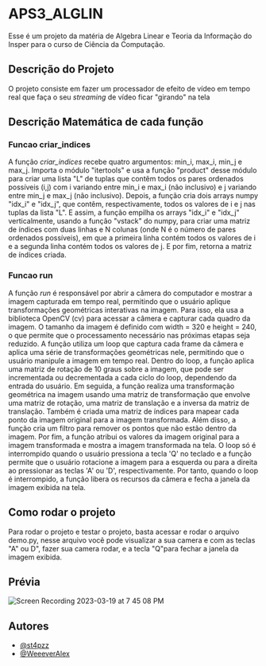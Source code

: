 # APS3_ALGLIN

Esse é um projeto da matéria de Algebra Linear e Teoria da Informação do Insper para o curso de Ciência da Computação.

## Descrição do Projeto
O projeto consiste em fazer um processador de efeito de vídeo em tempo real que faça o seu *streaming* de vídeo ficar "girando" na tela

## Descrição Matemática de cada função
### Funcao criar_indices
A função *criar_indices* recebe quatro argumentos: min_i, max_i, min_j e max_j. Importa o módulo "itertools" e usa a função "product" desse módulo para criar uma lista "L" de tuplas que contêm todos os pares ordenados possíveis (i,j) com i variando entre min_i e max_i (não inclusivo) e j variando entre min_j e max_j (não inclusivo). Depois, a função cria dois arrays numpy "idx_i" e "idx_j", que contêm, respectivamente, todos os valores de i e j nas tuplas da lista "L". E assim, a função empilha os arrays "idx_i" e "idx_j" verticalmente, usando a função "vstack" do numpy, para criar uma matriz de índices com duas linhas e N colunas (onde N é o número de pares ordenados possíveis), em que a primeira linha contém todos os valores de i e a segunda linha contém todos os valores de j. E por fim, retorna a matriz de índices criada.

### Funcao run
A função *run* é responsável por abrir a câmera do computador e mostrar a imagem capturada em tempo real, permitindo que o usuário aplique transformações geométricas interativas na imagem. Para isso, ela usa a biblioteca OpenCV (cv) para acessar a câmera e capturar cada quadro da imagem. O tamanho da imagem é definido com width = 320 e height = 240, o que permite que o processamento necessário nas próximas etapas seja reduzido. A função utiliza um loop que captura cada frame da câmera e aplica uma série de transformações geométricas nele, permitindo que o usuário manipule a imagem em tempo real. Dentro do loop, a função aplica uma matriz de rotação de 10 graus sobre a imagem, que pode ser incrementada ou decrementada a cada ciclo do loop, dependendo da entrada do usuário. Em seguida, a função realiza uma transformação geométrica na imagem usando uma matriz de transformação que envolve uma matriz de rotação, uma matriz de translação e a inversa da matriz de translação. Também é criada uma matriz de índices para mapear cada ponto da imagem original para a imagem transformada. Além disso, a função cria um filtro para remover os pontos que não estão dentro da imagem. Por fim, a função atribui os valores da imagem original para a imagem transformada e mostra a imagem transformada na tela. O loop só é interrompido quando o usuário pressiona a tecla 'Q' no teclado e a função permite que o usuário rotacione a imagem para a esquerda ou para a direita ao pressionar as teclas 'A' ou 'D', respectivamente. Por tanto, quando o loop é interrompido, a função libera os recursos da câmera e fecha a janela da imagem exibida na tela.

## Como rodar o projeto
Para rodar o projeto e testar o projeto, basta acessar e rodar o arquivo demo.py, nesse arquivo você pode visualizar a sua camera e com as teclas "A" ou D", fazer sua camera rodar, e a tecla "Q"para fechar a janela da imagem exibida.
    
## Prévia

![Screen Recording 2023-03-19 at 7 45 08 PM](https://user-images.githubusercontent.com/89090868/226214924-62cc0bf2-242b-47e8-a680-fd2f1accbbc3.gif)

## Autores

- [@st4pzz](https://github.com/st4pzz)
- [@WeeeverAlex](https://github.com/WeeeverAlex)
